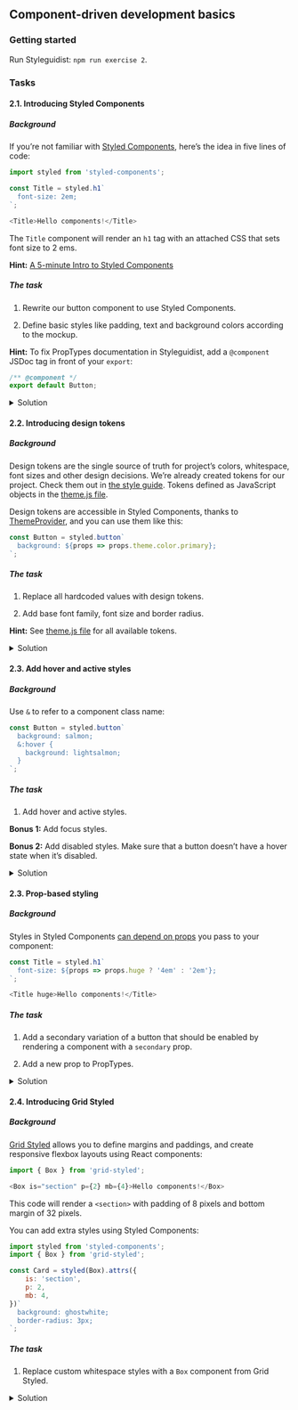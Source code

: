 ## Component-driven development basics

### Getting started

Run Styleguidist: `npm run exercise 2`.

### Tasks

#### 2.1. Introducing Styled Components

##### Background

If you’re not familiar with [Styled Components](https://www.styled-components.com/), here’s the idea in five lines of code:

```js static
import styled from 'styled-components';

const Title = styled.h1`
  font-size: 2em;
`;

<Title>Hello components!</Title>
```

The `Title` component will render an `h1` tag with an attached CSS that sets font size to 2 ems.

**Hint:** [A 5-minute Intro to Styled Components](https://medium.freecodecamp.org/a-5-minute-intro-to-styled-components-41f40eb7cd55)

##### The task

1.  Rewrite our button component to use Styled Components.

2.  Define basic styles like padding, text and background colors according to the mockup.

**Hint:** To fix PropTypes documentation in Styleguidist, add a `@component` JSDoc tag in front of your `export`:

```js static
/** @component */
export default Button;
```

<details>
 <summary>Solution</summary>

```js static
import styled from 'styled-components';

const Button = styled.button`
  padding: 8px 16px;
  color: #fff;
  background: #8667a8;
  border: 0;
`;

/** @component */
export default Button;
```

</details>

#### 2.2. Introducing design tokens

##### Background

Design tokens are the single source of truth for project’s colors, whitespace, font sizes and other design decisions. We’re already created tokens for our project. Check them out in [the style guide](https://sapegin.github.io/component-driven-development/styleguide/#foundation). Tokens defined as JavaScript objects in the [theme.js file](https://github.com/sapegin/component-driven-development/blob/master/src/theme.js).

Design tokens are accessible in Styled Components, thanks to [ThemeProvider](https://github.com/sapegin/component-driven-development/blob/master/src/Provider.js), and you can use them like this:

```js static
const Button = styled.button`
  background: ${props => props.theme.color.primary};
`;
```

##### The task

1.  Replace all hardcoded values with design tokens.

2.  Add base font family, font size and border radius.

**Hint:** See [theme.js file](https://github.com/sapegin/component-driven-development/blob/master/src/theme.js) for all available tokens.

<details>
 <summary>Solution</summary>

```js static
import styled from 'styled-components';

const Button = styled.button`
  padding: ${props => props.theme.space[2]}px ${props => props.theme.space[3]}px;
  color: ${props => props.theme.color.bg};
  background: ${props => props.theme.color.primary};
  border-radius: ${props => props.theme.borderRadius.base};
  font-family: ${props => props.theme.fontFamily.base};
  font-size: ${props => props.theme.fontSize.base};
  border: 0;
`;

/** @component */
export default Button;
```

</details>

#### 2.3. Add hover and active styles

##### Background

Use `&` to refer to a component class name:

```js static
const Button = styled.button`
  background: salmon;
  &:hover {
    background: lightsalmon;
  }
`;
```

##### The task

1.  Add hover and active styles.

**Bonus 1:** Add focus styles.

**Bonus 2:** Add disabled styles. Make sure that a button doesn’t have a hover state when it’s disabled.

<details>
 <summary>Solution</summary>

```js static
import styled from 'styled-components';

const Button = styled.button`
  /* Other styles */

  &:hover:enabled,
  &:active {
   background: ${props => props.theme.color.hover};
   cursor: pointer;
  }

  &:focus {
    outline: 0;
    box-shadow: 0 0 0 2px ${props => props.theme.color.focus};
  }

  &:disabled {
    opacity: 0.6;
  }
`;

/** @component */
export default Button;
```

</details>

#### 2.3. Prop-based styling

##### Background

Styles in Styled Components [can depend on props](https://www.styled-components.com/docs/basics#adapting-based-on-props) you pass to your component:

```js static
const Title = styled.h1`
  font-size: ${props => props.huge ? '4em' : '2em'};
`;

<Title huge>Hello components!</Title>
```

##### The task

1.  Add a secondary variation of a button that should be enabled by rendering a component with a `secondary` prop.

2.  Add a new prop to PropTypes.

<details>
 <summary>Solution</summary>

```js static
import styled from 'styled-components';

const Button = styled.button`
  /* Other styles */
  color: ${props =>
    props.secondary ? props.theme.color.primary : props.theme.color.bg};
  background-color: ${props =>
    props.secondary ? 'transparent' : props.theme.color.primary};
  border: 1px solid ${props => props.theme.color.primary};
`;

/** @component */
export default Button;
```

</details>

#### 2.4. Introducing Grid Styled

##### Background

[Grid Styled](http://jxnblk.com/grid-styled/) allows you to define margins and paddings, and create responsive flexbox layouts using React components:

```js static
import { Box } from 'grid-styled';

<Box is="section" p={2} mb={4}>Hello components!</Box>
```

This code will render a `<section>` with padding of 8 pixels and bottom margin of 32 pixels.

You can add extra styles using Styled Components:

```js static
import styled from 'styled-components';
import { Box } from 'grid-styled';

const Card = styled(Box).attrs({
	is: 'section',
	p: 2,
	mb: 4,
})`
  background: ghostwhite;
  border-radius: 3px;
`;
```

##### The task

1.  Replace custom whitespace styles with a `Box` component from Grid Styled.

<details>
 <summary>Solution</summary>

```js static
import styled from 'styled-components';
import { Box } from 'grid-styled';

const Button = styled(Box).attrs({
  is: 'button',
  px: 3,
  py: 2,
})`
  /* All styles except padding */
`;

/** @component */
export default Button;
```

</details>
